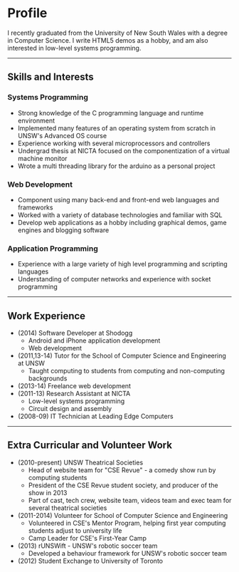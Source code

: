 # Profile

I recently graduated from the University of New South Wales with a degree in
Computer Science. 
I write HTML5 demos as a hobby, and am also interested
in low-level systems programming.

------------
## Skills and Interests
### Systems Programming
- Strong knowledge of the C programming language and runtime environment
- Implemented many features of an operating system from scratch in UNSW's Advanced OS course
- Experience working with several microprocessors and controllers
- Undergrad thesis at NICTA focused on the componentization of a virtual machine
  monitor
- Wrote a multi threading library for the arduino as a personal project

### Web Development
- Component using many back-end and front-end web languages and frameworks
- Worked with a variety of database technologies and familiar with SQL
- Develop web applications as a hobby including graphical demos, game engines and blogging software

### Application Programming
- Experience with a large variety of high level programming 
  and scripting languages
- Understanding of computer networks and experience with socket programming



----------

## Work Experience
- (2014) Software Developer at Shodogg
  - Android and iPhone application development
  - Web development
- (2011,13-14) Tutor for the School of Computer Science and Engineering at UNSW
  - Taught computing to students from computing and non-computing backgrounds
- (2013-14) Freelance web development
- (2011-13) Research Assistant at NICTA
  - Low-level systems programming
  - Circuit design and assembly
- (2008-09) IT Technician at Leading Edge Computers



--------
## Extra Curricular and Volunteer Work
- (2010-present) UNSW Theatrical Societies
  - Head of website team for "CSE Revue" - a comedy show run by
    computing students
  - President of the CSE Revue student society, and producer of the show in 2013
  - Part of cast, tech crew, website team, videos team and exec team for several
    theatrical societies
- (2011-2014) Volunteer for School of Computer Science and Engineering
  - Volunteered in CSE's Mentor Program, helping first year computing students
    adjust to university life
  - Camp Leader for CSE's First-Year Camp
- (2013) rUNSWift - UNSW's robotic soccer team
  - Developed a behaviour framework for UNSW's robotic soccer team
- (2012) Student Exchange to University of Toronto

